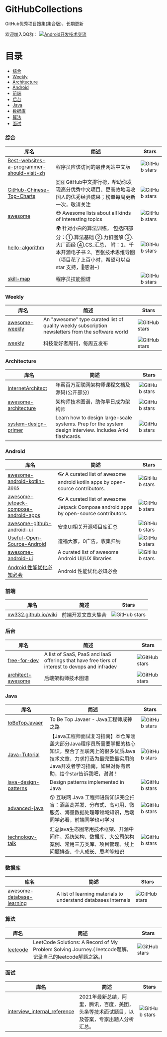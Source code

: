 # GitHubCollections
GitHub优秀项目搜集(集合版)，长期更新  

欢迎加入QQ群：
<a target="_blank" href="//shang.qq.com/wpa/qunwpa?idkey=5867e988b85eecbb8c50bedab9810624fc017ce71098ae9394e7c935a4125281"><img border="0" src="http://pub.idqqimg.com/wpa/images/group.png" alt="Android开发技术交流" title="Android开发技术交流"></a>

# 目录
- [综合](#综合)
- [Weekly](#Weekly)
- [Architecture](#Architecture)
- [Android](#Android)
- [前端](#前端)
- [后台](#后台)
- [Java](#java)
- [数据库](#数据库)
- [算法](#算法)
- [面试](#面试)

### 综合

库名 | 简述 | Stars
---- | ----- | ---
[Best-websites-a-programmer-should-visit-zh](https://github.com/tuteng/Best-websites-a-programmer-should-visit-zh) | 程序员应该访问的最佳网站中文版 | ![GitHub stars](https://img.shields.io/github/stars/tuteng/Best-websites-a-programmer-should-visit-zh.svg)
[GitHub-Chinese-Top-Charts](https://github.com/kon9chunkit/GitHub-Chinese-Top-Charts) | 🇨🇳 GitHub中文排行榜，帮助你发现高分优秀中文项目、更高效地吸收国人的优秀经验成果；榜单每周更新一次，敬请关注 | ![GitHub stars](https://img.shields.io/github/stars/kon9chunkit/GitHub-Chinese-Top-Charts.svg)
[awesome](https://github.com/sindresorhus/awesome) | 😎 Awesome lists about all kinds of interesting topics | ![GitHub stars](https://img.shields.io/github/stars/sindresorhus/awesome.svg)
[hello-algorithm](https://github.com/geekxh/hello-algorithm) | 🌍 针对小白的算法训练， 包括四部分：①.算法基础 ②.力扣图解 ③.大厂面经 ④.CS_汇总， 附：1、千本开源电子书 2、百张技术思维导图（项目花了上百小时，希望可以点 star 支持，🌹感谢~） | ![GitHub stars](https://img.shields.io/github/stars/geekxh/hello-algorithm.svg)
[skill-map](https://github.com/TeamStuQ/skill-map) | 程序员技能图谱 | ![GitHub stars](https://img.shields.io/github/stars/TeamStuQ/skill-map.svg)

### Weekly

库名 | 简述 | Stars
---- | ----- | ---
[awesome-weekly](https://github.com/jondot/awesome-weekly) | An "awesome" type curated list of quality weekly subscription newsletters from the software world | ![GitHub stars](https://img.shields.io/github/stars/jondot/awesome-weekly.svg)
[weekly](https://github.com/ruanyf/weekly) | 科技爱好者周刊，每周五发布 | ![GitHub stars](https://img.shields.io/github/stars/ruanyf/weekly.svg)

### Architecture

库名 | 简述 | Stars
---- | ----- | ---
[InternetArchitect](https://github.com/bjmashibing/InternetArchitect) | 年薪百万互联网架构师课程文档及源码(公开部分) | ![GitHub stars](https://img.shields.io/github/stars/bjmashibing/InternetArchitect.svg)
[awesome-architecture](https://github.com/toutiaoio/awesome-architecture) | 架构师技术图谱，助你早日成为架构师 | ![GitHub stars](https://img.shields.io/github/stars/toutiaoio/awesome-architecture.svg)
[system-design-primer](https://github.com/donnemartin/system-design-primer) | Learn how to design large-scale systems. Prep for the system design interview. Includes Anki flashcards. | ![GitHub stars](https://img.shields.io/github/stars/donnemartin/system-design-primer.svg)

### Android

库名 | 简述 | Stars
---- | ----- | ---
[awesome-android-kotlin-apps](https://github.com/androiddevnotes/awesome-android-kotlin-apps) | 👓 A curated list of awesome android kotlin apps by open-source contributors. | ![GitHub stars](https://img.shields.io/github/stars/androiddevnotes/awesome-android-kotlin-apps.svg)
[awesome-jetpack-compose-android-apps](https://github.com/androiddevnotes/awesome-jetpack-compose-android-apps) | 👓 A curated list of awesome Jetpack Compose android apps by open-source contributors. | ![GitHub stars](https://img.shields.io/github/stars/androiddevnotes/awesome-jetpack-compose-android-apps.svg)
[awesome-github-android-ui](https://github.com/opendigg/awesome-github-android-ui) | 安卓UI相关开源项目库汇总 | ![GitHub stars](https://img.shields.io/github/stars/opendigg/awesome-github-android-ui.svg)
[Useful-Open-Source-Android](https://github.com/ddwhan0123/Useful-Open-Source-Android) | 造福大家，0广告，收集归纳 | ![GitHub stars](https://img.shields.io/github/stars/ddwhan0123/Useful-Open-Source-Android.svg)
[awesome-android-ui](https://github.com/wasabeef/awesome-android-ui) | A curated list of awesome Android UI/UX libraries | ![GitHub stars](https://img.shields.io/github/stars/wasabeef/awesome-android-ui.svg)
[Android 性能优化必知必会](https://androidperformance.com/2018/05/07/Android-performance-optimization-skills-and-tools) | Android 性能优化必知必会 | 

### 前端

库名 | 简述 | Stars
---- | ----- | ---
[xw332.github.io/wiki](https://github.com/xw332/xw332.github.io/wiki) | 前端开发文章大集合 | ![GitHub stars](https://img.shields.io/github/stars/xw332/xw332.github.io.svg)

### 后台

库名 | 简述 | Stars
---- | ----- | ---
[free-for-dev](https://github.com/ripienaar/free-for-dev) | A list of SaaS, PaaS and IaaS offerings that have free tiers of interest to devops and infradev | ![GitHub stars](https://img.shields.io/github/stars/ripienaar/free-for-dev.svg)
[architect-awesome](https://github.com/xingshaocheng/architect-awesome) | 后端架构师技术图谱 | ![GitHub stars](https://img.shields.io/github/stars/xingshaocheng/architect-awesome.svg)

### Java

库名 | 简述 | Stars
---- | ----- | ---
[toBeTopJavaer](https://github.com/hollischuang/toBeTopJavaer) | To Be Top Javaer - Java工程师成神之路 | ![GitHub stars](https://img.shields.io/github/stars/hollischuang/toBeTopJavaer.svg)
[Java-Tutorial](https://github.com/h2pl/Java-Tutorial) | 【Java工程师面试复习指南】本仓库涵盖大部分Java程序员所需要掌握的核心知识，整合了互联网上的很多优质Java技术文章，力求打造为最完整最实用的Java开发者学习指南，如果对你有帮助，给个star告诉我吧，谢谢！ | ![GitHub stars](https://img.shields.io/github/stars/h2pl/Java-Tutorial.svg)
[java-design-patterns](https://github.com/iluwatar/java-design-patterns) | Design patterns implemented in Java | ![GitHub stars](https://img.shields.io/github/stars/iluwatar/java-design-patterns.svg)
[advanced-java](https://github.com/doocs/advanced-java) | :open_mouth: 互联网 Java 工程师进阶知识完全扫盲：涵盖高并发、分布式、高可用、微服务、海量数据处理等领域知识，后端同学必看，前端同学也可学习 | ![GitHub stars](https://img.shields.io/github/stars/doocs/advanced-java.svg)
[technology-talk](https://github.com/aalansehaiyang/technology-talk) | 汇总java生态圈常用技术框架、开源中间件，系统架构、数据库、大公司架构案例、常用三方类库、项目管理、线上问题排查、个人成长、思考等知识 | ![GitHub stars](https://img.shields.io/github/stars/aalansehaiyang/technology-talk.svg)

### 数据库

库名 | 简述 | Stars
---- | ----- | ---
[awesome-database-learning](https://github.com/pingcap/awesome-database-learning) | A list of learning materials to understand databases internals | ![GitHub stars](https://img.shields.io/github/stars/pingcap/awesome-database-learning.svg)

### 算法

库名 | 简述 | Stars
---- | ----- | ---
[leetcode](https://github.com/azl397985856/leetcode) | LeetCode Solutions: A Record of My Problem Solving Journey.( leetcode题解，记录自己的leetcode解题之路。) | ![GitHub stars](https://img.shields.io/github/stars/azl397985856/leetcode.svg)

### 面试

库名 | 简述 | Stars
---- | ----- | ---
[interview_internal_reference](https://github.com/0voice/interview_internal_reference) | 2021年最新总结，阿里，腾讯，百度，美团，头条等技术面试题目，以及答案，专家出题人分析汇总。 | ![GitHub stars](https://img.shields.io/github/stars/0voice/interview_internal_reference.svg)

